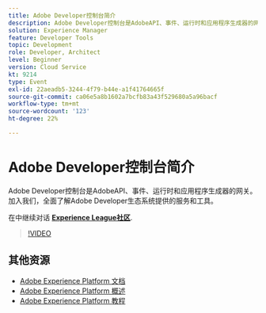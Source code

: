 ```yaml
---
title: Adobe Developer控制台简介
description: Adobe Developer控制台是AdobeAPI、事件、运行时和应用程序生成器的网关。 加入我们，全面了解Adobe Developer生态系统提供的服务和工具。
solution: Experience Manager
feature: Developer Tools
topic: Development
role: Developer, Architect
level: Beginner
version: Cloud Service
kt: 9214
type: Event
exl-id: 22aeadb5-3244-4f79-b44e-a1f41764665f
source-git-commit: ca06e5a8b1602a7bcfb83a43f529680a5a96bacf
workflow-type: tm+mt
source-wordcount: '123'
ht-degree: 22%

---
```


# Adobe Developer控制台简介

Adobe Developer控制台是AdobeAPI、事件、运行时和应用程序生成器的网关。 加入我们，全面了解Adobe Developer生态系统提供的服务和工具。

在中继续对话 **[Experience League社区](https://adobe.ly/2Y2DDld)**.

>[!VIDEO](https://video.tv.adobe.com/v/337771/?quality=12&learn=on&hidetitle=true)

## 其他资源

- [Adobe Experience Platform 文档](https://experienceleague.adobe.com/docs/experience-platform.html)
- [Adobe Experience Platform 概述](https://experienceleague.adobe.com/docs/experience-platform/landing/home.html?lang=zh-Hans)
- [Adobe Experience Platform 教程](https://experienceleague.adobe.com/docs/platform-learn/tutorials/overview.html?lang=en)

